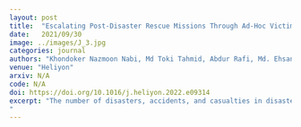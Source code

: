 ```yaml
---
layout: post
title:  "Escalating Post-Disaster Rescue Missions Through Ad-Hoc Victim Localization Exploiting Wi-Fi Networks"
date:   2021/09/30
image: ../images/J_3.jpg
categories: journal
authors: "Khondoker Nazmoon Nabi, Md Toki Tahmid, Abdur Rafi, Md. Ehsanul Kader, Md. Asif Haider"
venue: "Heliyon"
arxiv: N/A
code: N/A
doi: https://doi.org/10.1016/j.heliyon.2022.e09314
excerpt: "The number of disasters, accidents, and casualties in disasters is increasing, however, technological advancement has yet to ripe benefits to emergency rescue operations. This contrast is even more prominent in the Global South. The consequences are a huge loss of wealth and resources, but more importantly, the loss of lives. Locating victims of disasters as quickly as possible while speeding up rescue operations can lessen these losses. Traditional approaches for effective victim localization and rescue often requires the establishment of additional infrastructure during the construction period. Which in the context of countries of the global south such as - Bangladesh, is not followed for most of the industrial and household constructions. In this paper, we conduct a study to better understand the challenges of victim localization in emergency rescue operations and to overcome them using “whatever” resources available at hand without needing prior infrastructure facilities and pre-calibration. We design and develop a solution for this purpose and deployed it in several emulated disaster-like scenarios. We analyze and discuss the results obtained from our experiments. Finally, we point out the design implications of an infrastructure-independent and extensive emergency rescue system.
"
---
```


